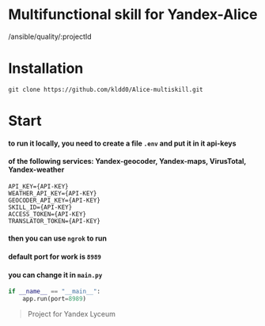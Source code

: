 # Multifunctional skill for Yandex-Alice
/ansible/quality/:projectId

# Installation
```
git clone https://github.com/kldd0/Alice-multiskill.git
```
# Start
#### to run it locally, you need to create a file ```.env``` and put it in it api-keys
#### of the following services: Yandex-geocoder, Yandex-maps, VirusTotal, Yandex-weather
```
API_KEY={API-KEY}
WEATHER_API_KEY={API-KEY}
GEOCODER_API_KEY={API-KEY}
SKILL_ID={API-KEY}
ACCESS_TOKEN={API-KEY}
TRANSLATOR_TOKEN={API-KEY}
```
#### then you can use ```ngrok``` to run
#### default port for work is ```8989```
#### you can change it in ```main.py```
```python
if __name__ == "__main__":
    app.run(port=8989)
```



> Project for Yandex Lyceum
